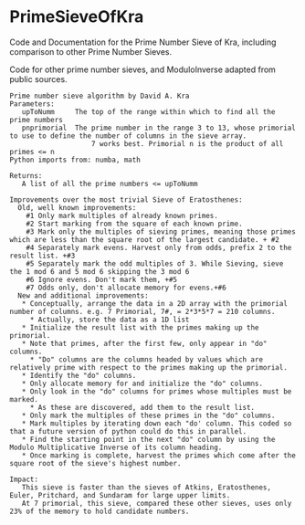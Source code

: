 # PrimeSieveOfKra
Code and Documentation for the Prime Number Sieve of Kra, including comparison to other Prime Number Sieves.

Code for other prime number sieves, and ModuloInverse adapted from public sources.

    Prime number sieve algorithm by David A. Kra 	
    Parameters: 
       upToNumm     The top of the range within which to find all the prime numbers
       pnprimorial  The prime number in the range 3 to 13, whose primorial to use to define the number of columns in the sieve array.
                        7 works best. Primorial n is the product of all primes <= n
    Python imports from: numba, math

    Returns:
       A list of all the prime numbers <= upToNumm
    
    Improvements over the most trivial Sieve of Eratosthenes:
      Old, well known improvements:
		#1 Only mark multiples of already known primes.
		#2 Start marking from the square of each known prime.
		#3 Mark only the multiples of sieving primes, meaning those primes which are less than the square root of the largest candidate. + #2
		#4 Separately mark evens. Harvest only from odds, prefix 2 to the result list. +#3
		#5 Separately mark the odd multiples of 3. While Sieving, sieve the 1 mod 6 and 5 mod 6 skipping the 3 mod 6
		#6 Ignore evens. Don't mark them, +#5
		#7 Odds only, don't allocate memory for evens.+#6
      New and additional improvements: 
       * Conceptually, arrange the data in a 2D array with the primorial number of columns. e.g. 7 Primorial, 7#, = 2*3*5*7 = 210 columns.
         * Actually, store the data as a 1D list
       * Initialize the result list with the primes making up the primorial.
       * Note that primes, after the first few, only appear in "do" columns.
         * "Do" columns are the columns headed by values which are relatively prime with respect to the primes making up the primorial.
       * Identify the "do" columns. 
       * Only allocate memory for and initialize the "do" columns. 
       * Only look in the "do" columns for primes whose multiples must be marked.
         * As these are discovered, add them to the result list.
       * Only mark the multiples of these primes in the "do" columns.
       * Mark multiples by iterating down each "do' column. This coded so that a future version of python could do this in parallel.
       * Find the starting point in the next "do" column by using the Modulo Multiplicative Inverse of its column heading.
       * Once marking is complete, harvest the primes which come after the square root of the sieve's highest number. 
       
    Impact:
       This sieve is faster than the sieves of Atkins, Eratosthenes, Euler, Pritchard, and Sundaram for large upper limits.
       At 7 primorial, this sieve, compared these other sieves, uses only 23% of the memory to hold candidate numbers.

